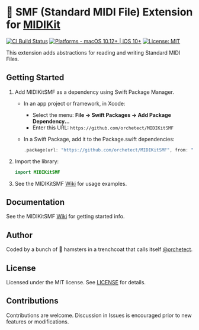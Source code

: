 # 🔌 SMF (Standard MIDI File) Extension for [MIDIKit](https://github.com/orchetect/MIDIKit)

[![CI Build Status](https://github.com/orchetect/MIDIKitSMF/actions/workflows/build.yml/badge.svg)](https://github.com/orchetect/MIDIKitSMF/actions/workflows/build.yml) [![Platforms - macOS 10.12+ | iOS 10+](https://img.shields.io/badge/platforms-macOS%2010.12%2B%20|%20iOS%2010%2B-lightgrey.svg?style=flat)](https://developer.apple.com/swift) [![License: MIT](http://img.shields.io/badge/license-MIT-lightgrey.svg?style=flat)](https://github.com/orchetect/MIDIKitSMF/blob/main/LICENSE)

This extension adds abstractions for reading and writing Standard MIDI Files.

## Getting Started

1. Add MIDIKitSMF as a dependency using Swift Package Manager.

   - In an app project or framework, in Xcode:

     - Select the menu: **File → Swift Packages → Add Package Dependency...**
     - Enter this URL: `https://github.com/orchetect/MIDIKitSMF`

   - In a Swift Package, add it to the Package.swift dependencies:

     ```swift
     .package(url: "https://github.com/orchetect/MIDIKitSMF", from: "0.0.1")
     ```

1. Import the library:

   ```swift
   import MIDIKitSMF
   ```

3. See the MIDIKitSMF [Wiki](https://github.com/orchetect/MIDIKitSMF/wiki/) for usage examples.

## Documentation

See the MIDIKitSMF [Wiki](https://github.com/orchetect/MIDIKitSMF/wiki/) for getting started info.

## Author

Coded by a bunch of 🐹 hamsters in a trenchcoat that calls itself [@orchetect](https://github.com/orchetect).

## License

Licensed under the MIT license. See [LICENSE](https://github.com/orchetect/MIDIKitSMF/blob/master/LICENSE) for details.

## Contributions

Contributions are welcome. Discussion in Issues is encouraged prior to new features or modifications.

